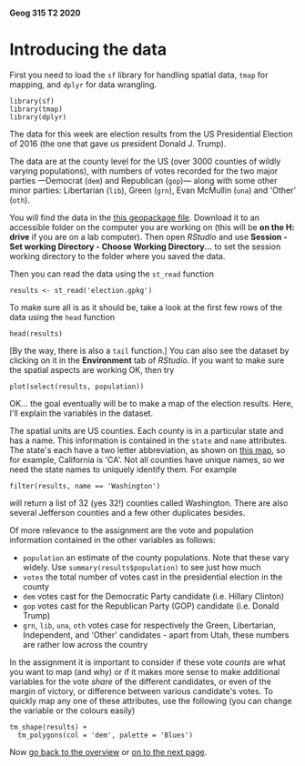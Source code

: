 #### Geog 315 T2 2020
# Introducing the data
First you need to load the `sf` library for handling spatial data, `tmap` for mapping, and `dplyr` for data wrangling.

```{r}
library(sf)
library(tmap)
library(dplyr)
```

The data for this week are election results from the US Presidential Election of 2016 (the one that gave us president Donald J. Trump).

The data are at the county level for the US (over 3000 counties of wildly varying populations), with numbers of votes recorded for the two major parties &mdash;Democrat (`dem`) and Republican (`gop`)&mdash; along with some other minor parties: Libertarian (`lib`), Green (`grn`), Evan McMullin (`una`) and 'Other' (`oth`).

You will find the data in the [this geopackage file](election.gpkg?raw=true). Download it to an accessible folder on the computer you are working on (this will be **on the H: drive** if you are on a lab computer). Then open *RStudio* and use **Session - Set working Directory - Choose Working Directory...** to set the session working directory to the folder where you saved the data.

Then you can read the data using the `st_read` function

```{r}
results <- st_read('election.gpkg')
```

To make sure all is as it should be, take a look at the first few rows of the data using the `head` function

```{r}
head(results)
```

[By the way, there is also a `tail` function.] You can also see the dataset by clicking on it in the **Environment** tab of *RStudio*. If you want to make sure the spatial aspects are working OK, then try

```{r}
plot(select(results, population))
```

OK... the goal eventually will be to make a map of the election results. Here, I'll explain the variables in the dataset.

The spatial units are US counties. Each county is in a particular state and has a name. This information is contained in the `state` and `name` attributes. The state's each have a two letter abbreviation, as shown on [this map](https://en.wikipedia.org/wiki/List_of_U.S._state_abbreviations#Postal_codes), so for example, California is 'CA'. Not all counties have unique names, so we need the state names to uniquely identify them. For example

```{r}
filter(results, name == 'Washington')
```

will return a list of 32 (yes 32!) counties called Washington. There are also several Jefferson counties and a few other duplicates besides.

Of more relevance to the assignment are the vote and population information contained in the other variables as follows:

+ `population` an estimate of the county populations. Note that these vary widely. Use `summary(results$population)` to see just how much
+ `votes` the total number of votes cast in the presidential election in the county
+ `dem` votes cast for the Democratic Party candidate (i.e. Hillary Clinton)
+ `gop` votes cast for the Republican Party (GOP) candidate (i.e. Donald Trump)
+ `grn`, `lib`, `una`, `oth` votes case for respectively the Green, Libertarian, Independent, and 'Other' candidates - apart from Utah, these numbers are rather low across the country

In the assignment it is important to consider if these vote *counts* are what you want to map (and why) or if it makes more sense to make additional variables for the vote *share* of the different candidates, or even of the margin of victory, or difference between various candidate's votes. To quickly map any one of these attributes, use the following (you can change the variable or the colours easily)

```{r}
tm_shape(results) +
  tm_polygons(col = 'dem', palette = 'Blues')
```

Now [go back to the overview](README.md) or [on to the next page](making-maps-in-R-02-selecting-and-tidying-data.md).

